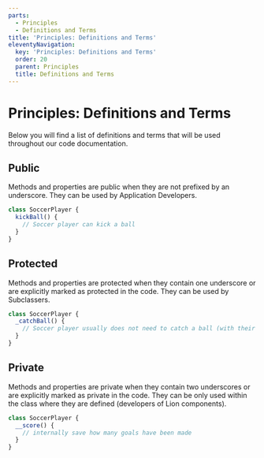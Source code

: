 ```yaml
---
parts:
  - Principles
  - Definitions and Terms
title: 'Principles: Definitions and Terms'
eleventyNavigation:
  key: 'Principles: Definitions and Terms'
  order: 20
  parent: Principles
  title: Definitions and Terms
---
```

# Principles: Definitions and Terms

Below you will find a list of definitions and terms that will be used throughout our code
documentation.

## Public

Methods and properties are public when they are not prefixed by an underscore.
They can be used by Application Developers.

```js
class SoccerPlayer {
  kickBall() {
    // Soccer player can kick a ball
  }
}
```

## Protected

Methods and properties are protected when they contain one underscore or are explicitly marked as protected in the code. They can be used by Subclassers.

```js
class SoccerPlayer {
  _catchBall() {
    // Soccer player usually does not need to catch a ball (with their hands)
  }
}
```

## Private

Methods and properties are private when they contain two underscores or are explicitly marked as private in the code. They can be only used within the class where they are defined (developers of Lion components).

```js
class SoccerPlayer {
  __score() {
    // internally save how many goals have been made
  }
}
```
